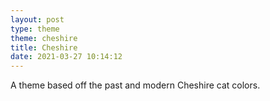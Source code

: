 ```yaml
---
layout: post
type: theme
theme: cheshire
title: Cheshire
date: 2021-03-27 10:14:12
---
```


A theme based off the past and modern Cheshire cat colors.